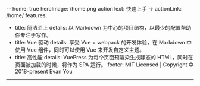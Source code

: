 --
home: true              <!--home: true 表示这是首页 -->
heroImage: /home.png    <!--heroImage:表示图片地址  上文提到已放到public文件夹下-->
actionText: 快速上手 →   <!--actionText:按钮文字 -->
actionLink: /home/      <!--按钮跳转链接 -->
features:
  - title: 简洁至上
    details: 以 Markdown 为中心的项目结构，以最少的配置帮助你专注于写作。
  - title: Vue 驱动
    details: 享受 Vue + webpack 的开发体验，在 Markdown 中使用 Vue 组件，同时可以使用 Vue 来开发自定义主题。
  - title: 高性能
    details: VuePress 为每个页面预渲染生成静态的 HTML，同时在页面被加载的时候，将作为 SPA 运行。
    footer: MIT Licensed | Copyright © 2018-present Evan You
---
